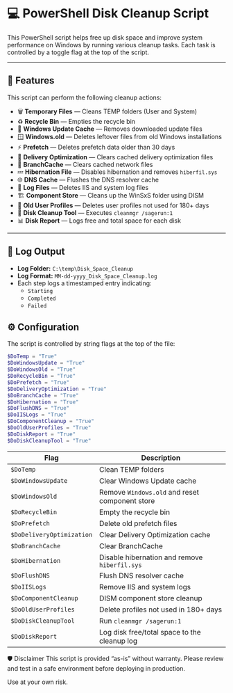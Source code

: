 # 💻 PowerShell Disk Cleanup Script

This PowerShell script helps free up disk space and improve system performance on Windows by running various cleanup tasks. Each task is controlled by a toggle flag at the top of the script.

---

## 🔧 Features

This script can perform the following cleanup actions:

- 🗑️ **Temporary Files** — Cleans TEMP folders (User and System)  
- ♻️ **Recycle Bin** — Empties the recycle bin  
- 🧹 **Windows Update Cache** — Removes downloaded update files  
- 🪟 **Windows.old** — Deletes leftover files from old Windows installations  
- ⚡ **Prefetch** — Deletes prefetch data older than 30 days  
- 🚚 **Delivery Optimization** — Clears cached delivery optimization files  
- 🌿 **BranchCache** — Clears cached network files  
- 💤 **Hibernation File** — Disables hibernation and removes `hiberfil.sys`  
- 🌐 **DNS Cache** — Flushes the DNS resolver cache  
- 📑 **Log Files** — Deletes IIS and system log files  
- 🏗️ **Component Store** — Cleans up the WinSxS folder using DISM  
- 👤 **Old User Profiles** — Deletes user profiles not used for 180+ days  
- 🧰 **Disk Cleanup Tool** — Executes `cleanmgr /sagerun:1`  
- 📊 **Disk Report** — Logs free and total space for each disk  

---

## 🧾 Log Output

- **Log Folder:** `C:\temp\Disk_Space_Cleanup`  
- **Log Format:** `MM-dd-yyyy_Disk_Space_Cleanup.log`  
- Each step logs a timestamped entry indicating:
  - `Starting`
  - `Completed`
  - `Failed`


## ⚙️ Configuration

The script is controlled by string flags at the top of the file:

```powershell
$DoTemp = "True"
$DoWindowsUpdate = "True"
$DoWindowsOld = "True"
$DoRecycleBin = "True"
$DoPrefetch = "True"
$DoDeliveryOptimization = "True"
$DoBranchCache = "True"
$DoHibernation = "True"
$DoFlushDNS = "True"
$DoIISLogs = "True"
$DoComponentCleanup = "True"
$DoOldUserProfiles = "True"
$DoDiskReport = "True"
$DoDiskCleanupTool = "True"
```

| Flag                      | Description                                    |
| ------------------------- | ---------------------------------------------- |
| `$DoTemp`                 | Clean TEMP folders                             |
| `$DoWindowsUpdate`        | Clear Windows Update cache                     |
| `$DoWindowsOld`           | Remove `Windows.old` and reset component store |
| `$DoRecycleBin`           | Empty the recycle bin                          |
| `$DoPrefetch`             | Delete old prefetch files                      |
| `$DoDeliveryOptimization` | Clear Delivery Optimization cache              |
| `$DoBranchCache`          | Clear BranchCache                              |
| `$DoHibernation`          | Disable hibernation and remove `hiberfil.sys`  |
| `$DoFlushDNS`             | Flush DNS resolver cache                       |
| `$DoIISLogs`              | Remove IIS and system logs                     |
| `$DoComponentCleanup`     | DISM component store cleanup                   |
| `$DoOldUserProfiles`      | Delete profiles not used in 180+ days          |
| `$DoDiskCleanupTool`      | Run `cleanmgr /sagerun:1`                      |
| `$DoDiskReport`           | Log disk free/total space to the cleanup log   |

🛡️ Disclaimer
This script is provided “as-is” without warranty.
Please review and test in a safe environment before deploying in production.

Use at your own risk.
